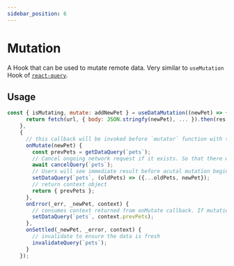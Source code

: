```yaml
---
sidebar_position: 6
---
```


# Mutation

A Hook that can be used to mutate remote data. Very similar to `useMutation` Hook of [`react-query`](https://www.npmjs.com/package/@tanstack/react-query).

## Usage

```jsx
const { isMutating, mutate: addNewPet } = useDataMutation((newPet) => {
      return fetch(url, { body: JSON.stringfy(newPet), ... }).then(res => res.json());
    },
    {
      // this callback will be invoked before `mutator` function with the same argument.
      onMutate(newPet) {
        const prevPets = getDataQuery(`pets`);
        // Cancel ongoing network request if it exists. So that there will not be like data conflicts due to optimistic update.
        await cancelQuery(`pets`);
        // Users will see immediate result before acutal mutation begins
        setDataQuery(`pets`, (oldPets) => ({...oldPets, newPet});
        // return context object
        return { prevPets };
      },
      onError(_err, _newPet, context) {
        // consumes context returned from onMutate callback. If mutation failed, set previous pets.
        setDataQuery(`pets`, context.prevPets);
      },
      onSettled(_newPet, _error, context) {
        // invalidate to ensure the data is fresh
        invalidateQuery(`pets`);
      }
    });
```